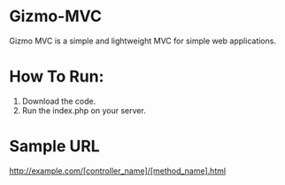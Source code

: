 Gizmo-MVC
=========

Gizmo MVC is a simple and lightweight MVC for simple web applications.

How To Run:
========

1. Download the code.
2. Run the index.php on your server.

Sample URL
==========

http://example.com/[controller_name]/[method_name].html
